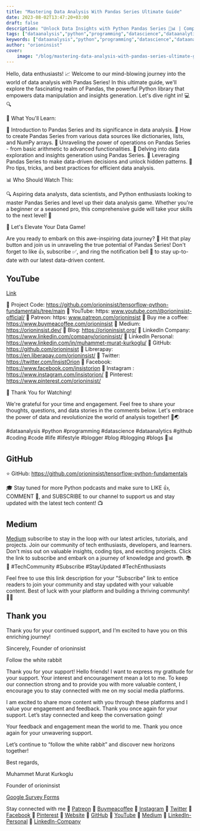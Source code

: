 ```yaml
---
title: "Mastering Data Analysis With Pandas Series Ultimate Guide"
date: 2023-08-02T13:47:20+03:00
draft: false
description: "Unlock Data Insights with Python Pandas Series 🐼📊 | Comprehensive Guide to Data Analysis #DataScience #Python #DataManipulation"
tags: ["dataanalysis","python","programming","datascience","dataanalytics","github","coding","code","life","lifestyle","blogger","blog","blogging","blogs"]
keywords: ["dataanalysis","python","programming","datascience","dataanalytics","github","coding","code","life","lifestyle","blogger","blog","blogging","blogs"]
author: "orioninsist"
cover: 
    image: "/blog/mastering-data-analysis-with-pandas-series-ultimate-guide.webp"
---
```


Hello, data enthusiasts! 📈 Welcome to our mind-blowing journey into the world of data analysis with Pandas Series! In this ultimate guide, we'll explore the fascinating realm of Pandas, the powerful Python library that empowers data manipulation and insights generation. Let's dive right in! 💻🔍

🎯 What You'll Learn:

📌 Introduction to Pandas Series and its significance in data analysis.
📌 How to create Pandas Series from various data sources like dictionaries, lists, and NumPy arrays.
📌 Unraveling the power of operations on Pandas Series - from basic arithmetic to advanced functionalities.
📌 Delving into data exploration and insights generation using Pandas Series.
📌 Leveraging Pandas Series to make data-driven decisions and unlock hidden patterns.
📌 Pro tips, tricks, and best practices for efficient data analysis.

📊 Who Should Watch This:

🔍 Aspiring data analysts, data scientists, and Python enthusiasts looking to master Pandas Series and level up their data analysis game. Whether you're a beginner or a seasoned pro, this comprehensive guide will take your skills to the next level! 💪

🚀 Let's Elevate Your Data Game!

Are you ready to embark on this awe-inspiring data journey? 🚀 Hit that play button and join us in unraveling the true potential of Pandas Series! Don't forget to like 👍, subscribe ✅, and ring the notification bell 🔔 to stay up-to-date with our latest data-driven content.

## YouTube
[Link](https://youtu.be/4gltdYRBreY)


🚀 Project Code: https://github.com/orioninsist/tensorflow-python-fundamentals/tree/main
🚀 YouTube: https: www.youtube.com/@orioninsist-official/
🚀 Patreon: https: www.patreon.com/orioninsist
🚀 Buy me a coffee: https://www.buymeacoffee.com/orioninsist
🚀 Medium: https://orioninsist.dev/
🚀 Blog: https://orioninsist.org/
🚀 LinkedIn Company: https://www.linkedin.com/company/orioninsist/
🚀 LinkedIn Personal: https://www.linkedin.com/in/muhammet-murat-kurkoglu/
🚀 GitHub: https://github.com/orioninsist
🚀 Librerapay: https://en.liberapay.com/orioninsist/
🚀 Twitter: https://twitter.com/InsistOrion
🚀 Facebook: https://www.facebook.com/insistorion
🚀 Instagram : https://www.instagram.com/insistorion/
🚀 Pinterest: https://www.pinterest.com/orioninsist/

🙏 Thank You for Watching!

We're grateful for your time and engagement. Feel free to share your thoughts, questions, and data stories in the comments below. Let's embrace the power of data and revolutionize the world of analysis together! 🌟🌏

#dataanalysis  #python #programming #datascience #dataanalytics #github #coding #code #life #lifestyle #blogger #blog #blogging #blogs  🐼📊

## GitHub
⭐ GitHub: https://github.com/orioninsist/tensorflow-python-fundamentals

🎓 Stay tuned for more Python podcasts and make sure to LIKE 👍, COMMENT 💬, and SUBSCRIBE to our channel to support us and stay updated with the latest tech content! 📺

## Medium
[Medium](https://orioninsist.dev/subscribe) subscribe to stay in the loop with our latest articles, tutorials, and projects. Join our community of tech enthusiasts, developers, and learners. Don't miss out on valuable insights, coding tips, and exciting projects. Click the link to subscribe and embark on a journey of knowledge and growth. 📚🚀 #TechCommunity #Subscribe #StayUpdated #TechEnthusiasts

Feel free to use this link description for your "Subscribe" link to entice readers to join your community and stay updated with your valuable content. Best of luck with your platform and building a thriving community! 📝✨

## Thank you

Thank you for your continued support, and I’m excited to have you on this enriching journey!

Sincerely, Founder of orioninsist

Follow the white rabbit

Thank you for your support! Hello friends! I want to express my gratitude for your support. Your interest and encouragement mean a lot to me. To keep our connection strong and to provide you with more valuable content, I encourage you to stay connected with me on my social media platforms.

I am excited to share more content with you through these platforms and I value your engagement and feedback. Thank you once again for your support. Let’s stay connected and keep the conversation going!

Your feedback and engagement mean the world to me. Thank you once again for your unwavering support.

Let’s continue to “follow the white rabbit” and discover new horizons together!

Best regards,

Muhammet Murat Kurkoglu

Founder of orioninsist

[Google Survey Forms]()

Stay connected with me 🔗 [Patreon](https://www.patreon.com/orioninsist) 🔗 [Buymeacoffee](https://www.buymeacoffee.com/orioninsist) 🔗 [Instagram](https://www.instagram.com/insistorion/) 🔗 [Twitter](https://twitter.com/InsistOrion) 🔗 [Facebook](https://www.facebook.com/insistorion) 🔗 [Pinterest](https://www.pinterest.com/orioninsist/) 🔗 [Website](https://orioninsist.org/) 🔗 [GitHub](https://github.com/orioninsist) 🔗 [YouTube](https://www.youtube.com/@orioninsist-official/) 🔗 [Medium](https://orioninsist.dev/) 🔗 [LinkedIn-Personal](https://www.linkedin.com/in/muhammet-murat-kurkoglu/) 🔗 [LinkedIn-Company](https://www.linkedin.com/company/orioninsist/)